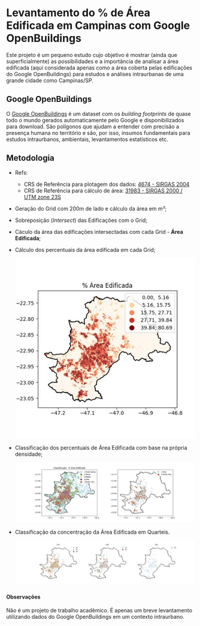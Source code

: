 # Levantamento do % de Área Edificada em Campinas com Google OpenBuildings

Este projeto é um pequeno estudo cujo objetivo é mostrar (ainda que superficialmente) as possibilidades e a importância de analisar a área edificada (aqui considerada apenas como a área coberta pelas edificações do Google OpenBuildings) para estudos e análises intraurbanas de uma grande cidade como Campinas/SP.

## Google OpenBuildings

O [Google OpenBuildings](https://sites.research.google/open-buildings/) é um dataset com os *building footprints* de quase todo o mundo gerados automaticamente pelo Google e disponibilizados para download. São polígonos que ajudam a entender com precisão a presença humana no território e são, por isso, insumos fundamentais para estudos intraurbanos, ambientais, levantamentos estatísticos etc.

## Metodologia
* Refs:
    * CRS de Referência para plotagem dos dados: [4674 - SIRGAS 2004](https://epsg.io/4674)
    * CRS de Referência para cálculo de área: [31983 - SIRGAS 2000 / UTM zone 23S](https://epsg.io/31983)

* Geração do Grid com 200m de lado e cálculo da área em *m²*;
* Sobreposição (*Intersect*) das Edificações com o Grid;
* Cáculo da área das edificações intersectadas com cada Grid - **Área Edificada**;
* Cálculo dos percentuais da área edificada em cada Grid;


    ![% Área Edificada](img/perc_area_edificada.jpg)
* Classificação dos percentuais de Área Edificada com base na própria densidade;


    ![Class - % Área Edificada](img/class_perc_area_edificada.jpg)
* Classificação da concentração da Área Edificada em Quarteis.


    ![Quarteis - % Área Edificada](img/class_quarteis_area_edificada.jpg)


#### Observações
Não é um projeto de trabalho acadêmico. É apenas um breve levantamento utilizando dados do Google OpenBuildings em um contexto intraurbano.